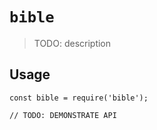# `bible`

> TODO: description

## Usage

```
const bible = require('bible');

// TODO: DEMONSTRATE API
```
